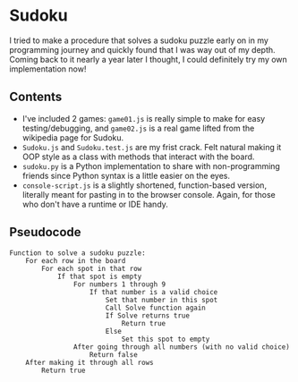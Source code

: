 # Sudoku

I tried to make a procedure that solves a sudoku puzzle early on in my programming journey and quickly found that I was way out of my depth. Coming back to it nearly a year later I thought, I could definitely try my own implementation now!

## Contents
- I've included 2 games: `game01.js` is really simple to make for easy testing/debugging, and `game02.js` is a real game lifted from the wikipedia page for Sudoku.
- `Sudoku.js` and `Sudoku.test.js` are my frist crack. Felt natural making it OOP style as a class with methods that interact with the board.
- `sudoku.py` is a Python implementation to share with non-programming friends since Python syntax is a little easier on the eyes.
- `console-script.js` is a slightly shortened, function-based version, literally meant for pasting in to the browser console. Again, for those who don't have a runtime or IDE handy.

## Pseudocode
```
Function to solve a sudoku puzzle:
    For each row in the board
        For each spot in that row
            If that spot is empty
                For numbers 1 through 9
                    If that number is a valid choice
                        Set that number in this spot
                        Call Solve function again
                        If Solve returns true
                            Return true
                        Else
                            Set this spot to empty
                After going through all numbers (with no valid choice)
                    Return false
    After making it through all rows
        Return true
```
